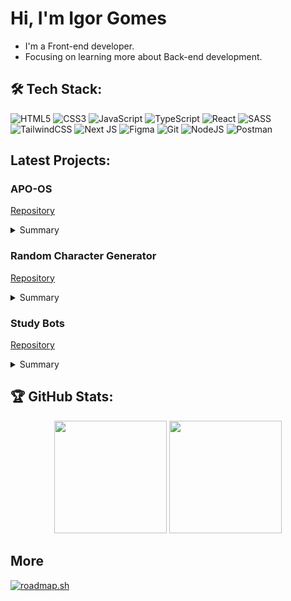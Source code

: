 # Hi, I'm Igor Gomes

- I'm a Front-end developer.
- Focusing on learning more about Back-end development.

## 🛠️ Tech Stack:

![HTML5](https://img.shields.io/badge/html5-%23E34F26.svg?style=for-the-badge&logo=html5&logoColor=white) 
![CSS3](https://img.shields.io/badge/css3-%231572B6.svg?style=for-the-badge&logo=css3&logoColor=white) 
![JavaScript](https://img.shields.io/badge/javascript-%23323330.svg?style=for-the-badge&logo=javascript&logoColor=%23F7DF1E) 
![TypeScript](https://img.shields.io/badge/typescript-%23007ACC.svg?style=for-the-badge&logo=typescript&logoColor=white) 
![React](https://img.shields.io/badge/react-%2320232a.svg?style=for-the-badge&logo=react&logoColor=%2361DAFB) 
![SASS](https://img.shields.io/badge/SASS-hotpink.svg?style=for-the-badge&logo=SASS&logoColor=white) 
![TailwindCSS](https://img.shields.io/badge/tailwindcss-%2338B2AC.svg?style=for-the-badge&logo=tailwind-css&logoColor=white) 
![Next JS](https://img.shields.io/badge/Next-black?style=for-the-badge&logo=next.js&logoColor=white) 
![Figma](https://img.shields.io/badge/figma-%23F24E1E.svg?style=for-the-badge&logo=figma&logoColor=white) 
![Git](https://img.shields.io/badge/git-%23F05033.svg?style=for-the-badge&logo=git&logoColor=white)
![NodeJS](https://img.shields.io/badge/node.js-6DA55F?style=for-the-badge&logo=node.js&logoColor=white)
![Postman](https://img.shields.io/badge/Postman-FF6C37?style=for-the-badge&logo=postman&logoColor=white)
<!-- ![Prisma](https://img.shields.io/badge/Prisma-3982CE?style=for-the-badge&logo=Prisma&logoColor=white) -->
<!-- ![Fastify](https://img.shields.io/badge/fastify-%23000000.svg?style=for-the-badge&logo=fastify&logoColor=white) -->

## Latest Projects:

### APO-OS

[Repository](https://github.com/IgorDGomes/APO-OS)

<details>
    <summary>Summary</summary>
    <ol>
    ⚠️ Coming soon ⚠️
        <li>Fake Operating System</li>
        <li>Built with Next.js, TailwindCSS and Typescript</li>
        <li>Tested using Playwright(Safari tests excluded due to issue with cookies)</li>
    ⚠️ Coming soon ⚠️
    </ol>
</details>

### Random Character Generator

[Repository](https://github.com/IgorDGomes/random-Character)

<details>
    <summary>Summary</summary>
    <ol>
        <li>Generate random characters</li>
        <li>Frontend built with HTML, CSS, Javascript and GSAP</li>
        <li>Backend built with Node.js, Express and Typescript</li>
    </ol>
</details>

### Study Bots

[Repository](https://github.com/IgorDGomes/Study-Bots-Website)
<details>
    <summary>Summary</summary>
    <ol>
        <li>Display discord bots</li>
        <li>Built with Next.js, TailwindCSS and Typescript</li>
    </ol>
</details>

## 🏆 GitHub Stats:

<div align="center">
    <img height="180rem" src="https://github-readme-stats.vercel.app/api?username=IgorDGomes&hide=contribs&hide_border=true&show_icons=true&theme=dark&icon_color=1722aa&border_radius=16&ring_color=00fff0" />
    <img height="180rem" src="https://github-readme-stats.vercel.app/api/top-langs?username=IgorDGomes&hide_border=true&theme=dark&border_radius=24" />
</div>

## More 

[![roadmap.sh](https://roadmap.sh/card/wide/677065aa70129741a8d2c1de?variant=dark)](https://roadmap.sh)
